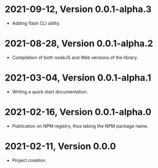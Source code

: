 2021-09-12, Version 0.0.1-alpha.3
==================================
* Adding flash CLI utility.


2021-08-28, Version 0.0.1-alpha.2
==================================
* Compilation of both nodeJS and Web versions of the library.


2021-03-04, Version 0.0.1-alpha.1
==================================
* Writing a quick start documentation.


2021-02-16, Version 0.0.1-alpha.0
==================================
* Publication on NPM registry, thus taking the NPM package name.


2021-02-11, Version 0.0.0
==========================
* Project creation.
